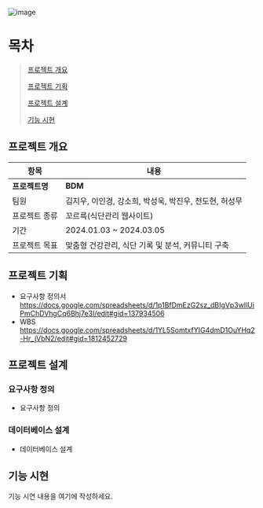 ![image](https://github.com/hykim-king/BDM/assets/149756940/9377dd64-d2a3-47ef-84d4-1be7bf801737)



# 목차

>  [프로젝트 개요](#프로젝트-개요)
> 
>  [프로젝트 기획](#프로젝트-기획)
> 
>  [프로젝트 설계](#프로젝트-설계)
> 
>  [기능 시현](#기능-시현)

## 프로젝트 개요

| 항목          | 내용                                      |
|--------------|------------------------------------------|
| **프로젝트명**   | **BDM**                                      |
| 팀원         | 김지우, 이인경, 강소희, 박성욱, 박진우, 천도현, 허성무 |
| 프로젝트 종류| 꼬르륵(식단관리 웹사이트)                         |
| 기간         | 2024.01.03 ~ 2024.03.05                  |
| 프로젝트 목표| 맞춤형 건강관리, 식단 기록 및 분석, 커뮤니티 구축 |




## 프로젝트 기획

- 요구사항 정의서
    https://docs.google.com/spreadsheets/d/1p1BfDmEzG2sz_dBIgVp3wIlUiPmChDVhgCq6Bhj7e3I/edit#gid=137934506
- WBS
    https://docs.google.com/spreadsheets/d/1YL5SomtxfYIG4dmD1OuYHq2-Hr_jVbN2/edit#gid=1812452729
  

## 프로젝트 설계

### 요구사항 정의

- 요구사항 정의

### 데이터베이스 설계

- 데이터베이스 설계


## 기능 시현

기능 시연 내용을 여기에 작성하세요.
